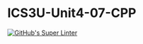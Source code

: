 # ICS3U-Unit4-07-CPP

[![GitHub's Super Linter](https://github.com/noah-mccaskill/ICS3U-Unit4-07-CPP/workflows/GitHub's%20Super%20Linter/badge.svg)](https://github.com/noah-mccaskill/ICS3U-Unit4-07-CPP/actions)
